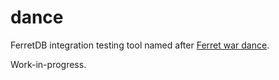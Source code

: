 # dance

FerretDB integration testing tool named after [Ferret war dance](https://en.wikipedia.org/wiki/Weasel_war_dance).

Work-in-progress.
